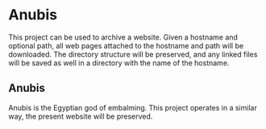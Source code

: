 # Anubis

This project can be used to archive a website. Given a hostname and optional path, all web pages attached to the 
hostname and path will be downloaded. The directory structure will be preserved, and any linked files will be saved as
well in a directory with the name of the hostname.

## Anubis 

Anubis is the Egyptian god of embalming. This project operates in a similar way, the present website will be preserved. 
